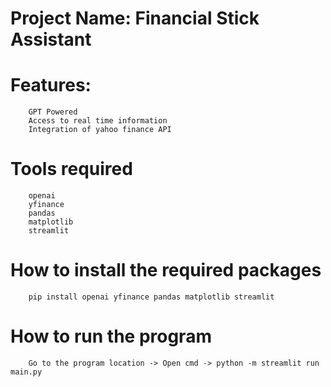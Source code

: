 # Project Name: Financial Stick Assistant
# Features: 
        GPT Powered
        Access to real time information
        Integration of yahoo finance API

# Tools required
        openai 
        yfinance  
        pandas 
        matplotlib
        streamlit

# How to install the required packages
        pip install openai yfinance pandas matplotlib streamlit

# How to run the program
        Go to the program location -> Open cmd -> python -m streamlit run main.py
